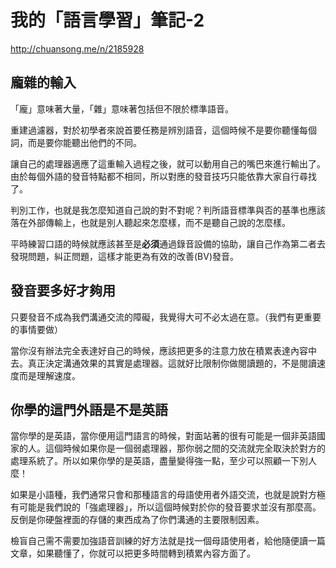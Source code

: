 # 我的「語言學習」筆記-2

http://chuansong.me/n/2185928

## 龐雜的輸入

「龐」意味著大量，「雜」意味著包括但不限於標準語音。

重建過濾器，對於初學者來說首要任務是辨別語音，這個時候不是要你聽懂每個詞，而是要你能聽出他們的不同。

讓自己的處理器適應了這重輸入過程之後，就可以動用自己的嘴巴來進行輸出了。由於每個外語的發音特點都不相同，所以對應的發音技巧只能依靠大家自行尋找了。

判別工作，也就是我怎麼知道自己說的對不對呢？判所語音標準與否的基準也應該落在外部傳輸上，也就是別人聽起來怎麼樣，而不是聽自己說的怎麼樣。

平時練習口語的時候就應該甚至是**必須**通過錄音設備的協助，讓自己作為第二者去發現問題，糾正問題，這樣才能更為有效的改善(BV)發音。

## 發音要多好才夠用

只要發音不成為我們溝通交流的障礙，我覺得大可不必太過在意。（我們有更重要的事情要做）

當你沒有辦法完全表達好自己的時候，應該把更多的注意力放在積累表達內容中去。真正決定溝通效果的其實是處理器。這就好比限制你做閱讀題的，不是閱讀速度而是理解速度。

## 你學的這門外語是不是英語

當你學的是英語，當你便用這門語言的時候，對面站著的很有可能是一個非英語國家的人。這個時候如果你是一個弱處理器，那你弱之間的交流就完全取決於對方的處理系統了。所以如果你學的是英語，盡量變得強一點，至少可以照顧一下別人麼！

如果是小語種，我們通常只會和那種語言的母語使用者外語交流，也就是說對方極有可能是我們說的「強處理器」，所以這個時候對於你的發音要求並沒有那麼高。反倒是你硬盤裡面的存儲的東西成為了你們溝通的主要限制因素。

檢盲自己需不需要加強語音訓練的好方法就是找一個母語使用者，給他隨便讀一篇文章，如果聽懂了，你就可以把更多時間轉到積累內容方面了。

